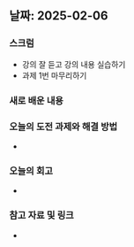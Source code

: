 ## 날짜: 2025-02-06

### 스크럼
- 강의 잘 듣고 강의 내용 실습하기
- 과제 1번 마무리하기

### 새로 배운 내용


### 오늘의 도전 과제와 해결 방법
- 

### 오늘의 회고
- 

### 참고 자료 및 링크
- 